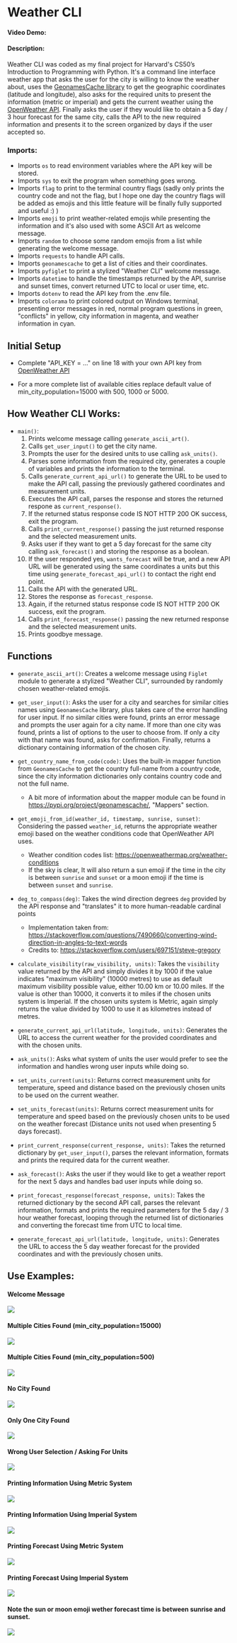 # Weather CLI

#### Video Demo: <URL HERE>

#### Description:

Weather CLI was coded as my final project for Harvard's CS50’s Introduction to Programming with Python. It's a command line interface weather app that asks the user for the city is willing to know the weather about, uses the [GeonamesCache library](https://pypi.org/project/geonamescache/) to get the geographic coordinates (latitude and longitude), also asks for the required units to present the information (metric or imperial) and gets the current weather using the [OpenWeather API](https://openweathermap.org/api). Finally asks the user if they would like to obtain a 5 day / 3 hour forecast for the same city, calls the API to the new required information and presents it to the screen organized by days if the user accepted so.

### Imports:

- Imports `os` to read environment variables where the API key will be stored.
- Imports `sys` to exit the program when something goes wrong.
- Imports `flag` to print to the terminal country flags (sadly only prints the country code and not the flag, but I hope one day the country flags will be added as emojis and this little feature will be finally fully supported and useful :) )
- Imports `emoji` to print weather-related emojis while presenting the information and it's also used with some ASCII Art as welcome message.
- Imports `random` to choose some random emojis from a list while generating the welcome message.
- Imports `requests` to handle API calls.
- Imports `geonamescache` to get a list of cities and their coordinates.
- Imports `pyfiglet` to print a stylized "Weather CLI" welcome message.
- Imports `datetime` to handle the timestamps returned by the API, sunrise and sunset times, convert returned UTC to local or user time, etc.
- Imports `dotenv` to read the API key from the .env file.
- Imports `colorama` to print colored output on Windows terminal, presenting error messages in red, normal program questions in green, "conflicts" in yellow, city information in magenta, and weather information in cyan.

## Initial Setup 

- Complete "API_KEY = ..." on line 18 with your own API key from [OpenWeather API](https://openweathermap.org/)

- For a more complete list of available cities replace default value of min_city_population=15000 with 500, 1000 or 5000.

## How Weather CLI Works:

- `main()`:
    1. Prints welcome message calling `generate_ascii_art()`.
    2. Calls `get_user_input()` to get the city name.
    3. Prompts the user for the desired units to use calling `ask_units()`.
    4. Parses some information from the required city, generates a couple of variables and prints the information to the terminal.
    5. Calls `generate_current_api_url()` to generate the URL to be used to make the API call, passing the previously gathered coordinates and measurement units.
    6. Executes the API call, parses the response and stores the returned respone as `current_response()`.
    7. If the returned status response code IS NOT HTTP 200 OK success, exit the program.
    8. Calls `print_current_response()` passing the just returned response and the selected measurement units.
    9. Asks user if they want to get a 5 day forecast for the same city calling `ask_forecast()` and storing the response as a boolean.
    10. If the user responded yes, `wants_forecast` will be true, and a new API URL will be generated using the same coordinates a units but this time using `generate_forecast_api_url()` to contact the right end point.
    11. Calls the API with the generated URL.
    12. Stores the response as `forecast_response`.
    13. Again, if the returned status response code IS NOT HTTP 200 OK success, exit the program.
    14.  Calls `print_forecast_response()` passing the new returned response and the selected measurement units.
    15. Prints goodbye message.

## Functions

- `generate_ascii_art()`: Creates a welcome message using `Figlet` module to generate a stylized "Weather CLI", surrounded by randomly chosen weather-related emojis.

- `get_user_input()`: Asks the user for a city and searches for similar cities names using `GeonamesCache` library, plus takes care of the error handling for user input. If no similar cities were found, prints an error message and prompts the user again for a city name. If more than one city was found, prints a list of options to the user to choose from. If only a city with that name was found, asks for confirmation. Finally, returns a dictionary containing information of the chosen city.

- `get_country_name_from_code(code)`: Uses the built-in mapper function from `GeonamesCache` to get the country full-name from a country code, since the city information dictionaries only contains country code and not the full name.
    - A bit more of information about the mapper module can be found in https://pypi.org/project/geonamescache/, "Mappers" section.

- `get_emoji_from_id(weather_id, timestamp, sunrise, sunset)`: Considering the passed `weather_id`, returns the appropriate weather emoji based on the weather conditions code that OpenWeather API uses. 
    - Weather condition codes list: https://openweathermap.org/weather-conditions
    - If the sky is clear, It will also return a sun emoji if the time in the city is between `sunrise` and `sunset` or a moon emoji if the time is between `sunset` and `sunrise`.

- `deg_to_compass(deg)`: Takes the wind direction degrees `deg` provided by the
    API response and "translates" it to more human-readable cardinal points
    - Implementation taken from: https://stackoverflow.com/questions/7490660/converting-wind-direction-in-angles-to-text-words
    - Credits to: https://stackoverflow.com/users/697151/steve-gregory

- `calculate_visibility(raw_visibility, units)`: Takes the `visibility` value returned by the API and simply divides it by 1000 if the value indicates "maximum visibility" (10000 metres) to use as default maximum visibility possible value, either 10.00 km or 10.00 miles. If the value is other than 10000, it converts it to miles if the chosen units system is Imperial. If the chosen units system is Metric, again simply returns the value divided by 1000 to use it as kilometres instead of metres.

- `generate_current_api_url(latitude, longitude, units)`: Generates the URL to access the current weather for the provided coordinates and with the chosen units.

- `ask_units()`: Asks what system of units the user would prefer to see the information and handles wrong user inputs while doing so.

- `set_units_current(units)`: Returns correct measurement units for temperature, speed and distance based on the previously chosen units to be used on the current weather.

- `set_units_forecast(units)`: Returns correct measurement units for temperature and speed based on the previously chosen units to be used on the weather forecast (Distance units not used when presenting 5 days forecast).

- `print_current_response(current_response, units)`: Takes the returned dictionary by `get_user_input()`, parses the relevant information, formats and prints the required data for the current weather.

- `ask_forecast()`: Asks the user if they would like to get a weather report for the next 5 days and handles bad user inputs while doing so.

- `print_forecast_response(forecast_response, units)`: Takes the returned dictionary by the second API call, parses the relevant information, formats and prints the required parameters for the 5 day / 3 hour weather forecast, looping through the returned list of dictionaries and converting the forecast time from UTC to local time.

- `generate_forecast_api_url(latitude, longitude, units)`: Generates the URL to access the 5 day weather forecast for the provided coordinates and with the previously chosen units.

## Use Examples:

#### Welcome Message
![](https://lh3.googleusercontent.com/pgkVBhjaAGBwpPJR1nG2XjmpPMzwp1W-ya69dXXeMofebCc6CdnwqVqjMRxHJcpLwkpv4EeNowse0xQQP55PuPx8Yk15XvoQappSUZXypSscioIrE1tSqYPmX3hqpJKoiWRqe_TreUHAO2UIfR5H1CSoBgws5O0uvbkZt4QIODsbOKWET08mApT3jVRn93uvJLKVPYL8m-jvZWlb-Qi4K8DfDs0frgH7Q2rsbcD4WL6osL10HUoZ-XxbF-3hXJ7ioncAdGKXI6pL6EJBIaDTD7e-vjcYYutTppnvZswhCP0-QZyvvsAoc6Lv-mL4kVuXXBHtuIAnLWZ2iYr2BnCnF6YWGcSRiETuVEv-xK4apsoGVJdeT4hFfmfx3LxhWH5FYQTuIvG1t_ymVOtwyvAcZVhDcZZcTd2SSVru9LcsK80V4WoOiIWYLH_J1-KiphqvXk6nJxEtJAUoF5mGd4L4h3G5AVWWdrSNMk2_l7v1OCCTOWS4K5chF2bojTEtHZaAmPJ9PjSka4AsbYyDD5OG27uIMDPkgh_D959FhAiqEeq70X1sk2pEDCljAsDvvKgeS9Cb9nsQRvEBPQ_dWWJIam5VB_0CRdKySTnqMo7v9QJsXE49O58aqPyUYH9eSmKva0-Mf0xqHz_NOE18a9sSMRtAsW7OPI3cb5sMiMDMNuzvLDq_om_Annvvikv2PHcvIlhsrrPpV-WyfeNRejBt_vwUOjH-pO2-_hX2ZRQ9u-btnZ1y3Ita_ahABf9nZ0gqS5FcJtSuWBSOXec0lb-1ppXP9DUmvHilQ9VjCNEIQ_kPFKJqx18YDz-P5tEDRlE_pENkoP2taWIThfjUYNUUuYjsMux4nefriGVKp1r6sk1bessvKTMsq2KGWPftCLXiZ0LLxY4RvZJsFxzs1pE4g9SQzWy-W6ditwAyziVp1VEX=w626-h268)

#### Multiple Cities Found (min_city_population=15000)
![](https://lh3.googleusercontent.com/3X53icQ9a28HEby6gheb5J3nlnhYrrZbLVfJx0cnkwirrsvuocZedWNJ5qpqQoffGlLQkq4eRb1FGbbZG-utMasGGaBE-eLKOGkkiGJQpli2uLV0aQ54wDE57xGNhe-7hIO7AKkjHfU2SgZVjh7DiexWTTjEQB6jvJZmtz16Sss0UKLE6dBWtSCM8K0DiHKf7-aQ9xYwwDV4-TUsuQBjWtLC9WgCiz1Ovz5QmcGk5LbZY67Ochh8H2xyZhAK_UzpNvx6Guihk9SIXwePOxgMSh4v1teQ9SHIJAIPIFLS7WKiH0b7tdrxyYGI431XpxK0v0aKnzJHFqtfrqZuynYcSiZa1rGvYNXE0wZ6-QgNslU3h7jZc38c5X0pXZ_Hp_9zv5cPTNIw-ic9je3G686Iq64DInHj8pcEIHmd4tTOzeOjXzO6_44fL__nU2XHufpx45vCu8_PRoJtarhgDFe3TSp2umQnF__0QFhaTMqODg2LPwmGJlkHc4P-_kRuA1i5Wi0mdxow0Y5pO5Ow8LaTd2pwxd4FqQ78WeimmYy3-pAN-2PkynwiFF4UWSgllQqZIkVbBr7YE-i1c2Y_kJqiXuBL1lVD4ML9uXRPsiSR1vd--SGQqvBBp7oZrdNRm80CBux8Emia4iwQAQMfKdI0OU44BR4dTTkLtRdO5W8WtfwlURZl0K9ecvMJDHWKls4ItdVlUwvLLiC1ZhH7wVKFIJ-a9utfkE7EtkjKqQbzofjFTTJwluz7fWHpyGLkvmn7RYSqqSP6wpA8jxt8HxDvQwrdnbgPDGDk_21LLuXAFiH5A1P9RPh6j1Fz33AwyQEH1Hc8dxl0wx75jdtXxumeZZCS2lj7VHSJmdjh02mUURnKI_eF9GQK3CFY2ngxSGyPpfXxcdlIVDJteCkhRoObkqn3fOEfCqxaaQM5SFSqIceg=w628-h451)

#### Multiple Cities Found (min_city_population=500)
![](https://lh3.googleusercontent.com/EKlZIvYArGarp2gfkDTsqWi5DDTnRDiVh3S6RBhkjJy7o0N4tpvAdiksvz9L88WHqmMEkLReYtpVyAuyfVdFySAe02sYHGlH7H7yJuIKxO0ofS59keVzTtIdiniFG9_jbo6cyTaYHPXxi11BsASjAQfi0vQeSoYh6HU2uG7HZf2jS81G_XouzH7tGZwmXsweZf-J9yelkV1eYWFVJnT0Xo7SkdtIq7Bz46aH9f0i09wvSKY_b6Y6Ka8FnctQelTHox-SsiNE4HKEIc2zgQv-UQ9__LYUuGk5GH47gOav0UFajn7gBKtjL9Il5Uc4HDEH-lmiKLpwoos3YIPfw_zpWC7R27vHBLFWmmz2DvlVKypOxeSJp_0vnNH4pc1Mpf-QEOFotjobX7ZVkixxMaKXPTKMEXfFW_xgnb2VVWzF4ImBt2N_x7sMC2lNtnyCZzqtwpQYVXBXnsvYRbA4bRXE938KK4owhmREmcoNKLw67MwrcqVRuOjep-LYjxU7DF0whQA1qI0kvPdnh7csegHsckMRyDmhXCe5gXdsC6LLdVu-S6gXt9QOJlU-NiIVXQDZ0n0SevYk6CA_VOp6vlHWLG8Q01G_hSNpItMGtP1es3DIgJ8k2wxMX-GjBvVlO7DqQYBZd1IudsU495To6iUe1gewQX7OjWlwr5l411fLXcLZlqQ95cZxsVXkhpGpg6R2l6s_QUJsAMC2Z3Va1PVqe-Kq-BfQOfofrDMF9akETfLZzwgOhL2wmENHvpd1KICKMJBn8OWnTIy2KKZ534T44JA_13kmqR33fWtgTwmonVlGdjYXLtIN4Y_IRuZhcyV_6EW0CtW1Fv4ARH3hIsA80FftiroTXgosHDCDJtYtZy9xIFDpD-bI6hF51aSnIO8OUK0WJ9NllZoJ2-nbvSgQWedfIUE9qHtGn3LlcPDAga9R=w568-h813)

#### No City Found
![](https://lh3.googleusercontent.com/5WNt9U12s87PqMT2mvpTcCkn7ORXwiNhBJfjkVH6uYxESuC1FXQobtZAR-_UyKe7irLxCT1kDa7VU3wYLh1zhqcgCFwHyLlhrqV0NmVpHkgTam8pJNQ0pr2SPk5_R3KoATj0FtXnflAhamuGrbyDWH9Oq-TLNWGeIWG_TSwilrNvEGdYSDHxA2ndSrmz4V98YrTVwgZ3wfovZ4BuRh5ZrYGUtX1HPu0Ijyb_SJRwnSzwx5T1T-zg_SiOg0hkhpwvaPXu5rRj0uzxcB7gJYYpPiUJHxy9tNyjgLOsxkUue3UdzW3FHfsIrm9cuASKD3Hb-9TC1pAnz2ah5jxSz-AfDFwM8uwa8retvxr9kV0_gWLSZ0Zpfp7FTsG5sGWjapvzU64aFXV2epKKefnDMCsRtyZO3HasvejRAiAKZUkjz13n39DlBuOYf2T5c72KZp50vk_lwUuo2hehlYk_vSNYJdFI3W6cux1ptocGiRGUoFnHiRsMqxR6QAyUmAxwrYy1TslRlEsIoa99D5Z0UIpN_yanZcCkQ_EfIPWirbRQ4qtKA2iqdelWreAxfdZB-I9TJ0Znt5sH-c-zsOntYkOVQqOfaStfc-eyBmUZIOcs9OvfUyRmsHVXlWEHnW4lyqsL4gGMP-tOZ1VnwRZqztCzoVtC0E3g2Nvh0bWYC0ZNrXz5IvOEANBu2aF-X_ZZtrKVu8jKHL8ZzsAzTZ9R_tsQ69W9N0e43vCFX9930gyws6bJcVz0B9IowZ0N3ouFfjWu2inVccmC0-I3OV1lNjXdJEJR7ixk1U0qMr_AR6yaU7b4hg9O9d08kgjC5qtDBJwwnI8hkuXlwgH8L6ioewPt5vhaWFua0msLxkRBiQA6-VVwLBnOmF3_OSdctPgFrunojGJNLNDOcNNhjhmUBRxHVh41ycHchK6yxKSyiWiKNbET=w589-h390)

#### Only One City Found
![](https://lh3.googleusercontent.com/DpQPgFi4b7YsszjkG2jK7FlqL6EqMrZrD7h-qTL6A-PPato1AO6eWb-C5f_4Ljr-DJEqgctTuhRxG9Vu0tGCgTm3U43FKKkvkKKAeHZMTkbksWGh5ePHpvJE3X2G_QtbD8HznME0vaQpruBQ68vBkK2CxA6_99kkxaBTLIVThRen3rpizMLc0Y-kv2_eS4PF96mybl0u-Mw38NnPhQH9SUdRVLPkGUfGLsW8fqNCCirImyMQ_V0nLw5BhPYc4cWI0XNeDEqyLAt2zza8CnDRtcDp42xurObXkGvrM1DK2BMyVXlbVNaIqbbpTALJwlBvY5WjjPslDQ8YwKvTIC4Zd4c-s6X_6xNKne98lCDrRsTD-VdFIIWVpKRPh3Ki7S01fUxVlUCi9t63-zfNlIDwMTc2oOGvZTMuocN6yVYtmasLaFT33ZPpafNKd7DcHCrev11uPkooFfMF8kuWwDSMxaNLH9ZtHrzLallWUQuTUupbklFEmaw_YTzY5sp3D93Rv3jJv43qtWN0w-bDaMVpbkU5x12KXCVfIts_5_VNvKyeq1Eiox-dMFYB9JssJ4VVfhWuXJ2U9aucch7aGQVjspNVO8iYmLnhcN_QTpKdBjTHJSMKnazj9dbNMNv6etmf6X6fQzLxatGpNbPl-8zfc-aQwM0_0kj3LWs84e_G72hRCXfbxMH5IfOM3imRN0mjoeNOLOZOEn4vTRfxyJBEjAzbg6sFodNBTNjKye6XtvDoJesRa_rNvKEIAQbwOHu2-esn-X723wWC9cvz-cnX-DNOxzrfp3ZYgT2gYLYF1k_hvUWP-welsYEW-K5lm_9_6Vkip9LSN3O880ifpfCj1Pw_jLcRRUxULf_WtxdgMFtLYp5cpreACOJTCFiDH1KUIkqCcBAXbDR9LRHjk6g7YbMJCs05Su71aVG10YgnEMUD=w610-h273)

#### Wrong User Selection / Asking For Units
![](https://lh3.googleusercontent.com/PKG0YvW5oAnTWcILwpf0la_4M3s9DW1enpU2ieeQzhDTu4wC3qCsXhnfGxSQ6vJ3d4ZnjnP6RQPLQuok5WsJYHwq8G0A2KePuDnYjXa3uHvH8e7hLNuptX3z9hv69D_Nafk7PGYK5sUcFKuLNR79nLNOooA4Nj-9nqav1i16nU8Gwk0lLliX4okjdwqfjb-dlVS22R9CrWpT72IKFCuxLWlIve2X4A-k3-bIip4_T2HmRKL42Xhe5zPYcC2BoI-HD37bDJNZL3oVeKorfqqNZNTfqPy2BSeRafYxfxWHJMnU5n_NFibEEfBpHYAXnMo0DIkPMozZxRyhukF9Zm7Z6ib5O7nibtnJXT0Ld0WYdVYm71dMyYhCh3LBBfwynCUGFIHpX6fiFzwvG18Z_h2cY6f4d4wCbt-adiQpcO7ZvqRPiWFXH_ADA035BXi-elPJbOl8wKx6LYTIA0OpJBOKCGGnbh29Tv157B9Td8OI1_aV-pZ1vuTBLQZ9ZcqgGH0vE61wiDIFXe_BbgDgJHAQVnC58VSrvRd2L7pwE7W6WTqLo_TBRd-gbQOR4AnerKyk_ereppnV0BpL_7HABK3p1bXKT5XKCHwk93JV0HKptllLiDMoXC-cpSc3S6ZOTpNvE_4tqDyG8zoO9_nvSb3JQAKeLaxM7UDn_BWDHEY6S7HhXakYH3Hlq8JgmAlnBHbmlnZ3j4wp8B4QZj_Ott19h-8rcfF5VLdQL9MNAO2ixAhhgoYiw0nqWv4207MgHmucP7Cgh0md6PWAwBsKU9_l3fGG8zjJvsmMPkxOAv88pCt4ETt6BC-15T27aFYSOGKmFLhKgwey8e748yjSd-GORRoEuf9PExvHGLMXmf1FT4f_NLkVYKvi2eMpyLsvJAaYt1QCSoIKRS-_folYic-JLS7gVoOM8u4_jEP-tAWHx1Xj=w657-h654)

#### Printing Information Using Metric System
![](https://lh3.googleusercontent.com/QJ6wKtgXWouVB-KNOm6u4O8hnkQfZZqNiaYJBSxOuja84znt_8IjgYPYi7LzY2-9u08Jlg6hCOxLRKHtZSKiACl_yox7lchQOKgfz2JVSp102wfPRWvMxbApS05BZTJVkC9-Bugh-czsI6aBCULKO9C_AwnXIsSnEXWSWN4K9ijVj9aRrzhLG_w_g1p5FGdUGe1-NjmQlLmrB2VhYSlSUm_qD4I9Vzy-t-p_TP_DMsPHP4KFjW0xYy7oJIvtrYo0lsIt-lNpGdnVFARIt-PLyK4KkoUK32ebsiD8gPlt8h8spOZQEjZAFs7HJu6s6XJ3O5ibwwgPMRquqopcSrsMzdL9Fv9AXugBbCIAChoWXQhifMtbEFn8FEOHya6GHRhJmf3NvQcKkUBCWEl1yVyHu6Ii1R0bR6TJxJYHhWvBXRWRMuexNKe4-7_OwNUIzogrUsc30m1YkmLYU2Od6Do5S6Cbxj87cpKODqBAu9wYwAUHRkm8BAaSNAiPPFlJJzhkF8qNsiOV40w6Jra_Y3TIEXj_7rd6S316laxjwiP-DANTo9EhKwevZbTSIoRe2JE-sNX_Lg1ec5QVbrR-xETfyFqx68-tE4D12EaHh7h2dNEpfZgq1hMFwWuTyhJEJ2bBNIKHhr4fmsp-N0zoucfL4QG7AUD_EMN4pttkT7LOIvqfbQGz16p0YlD3xhiDjdOwLCwSjzitfnCB12mSxeqyWlITKvzzVN_cSV5PxEm68zPWzvO5mHt7aOkIAhfN8XHUHmwjhv3OEe9XSPQElIRyhQi3Jo2FkeqhoLC1s_NTMf9dze-vm9a5Mnde8N05sZ5ax00033xQPCR-kTYfRqDlvN0Z9BPSNXNT2XBaiDlWh7ZfjDBava3nTfFpcYjATfn6esSYvGwj-8bqXMRC7ryBEw3onmggxX6gUBSPXXVzSvyg=w718-h943)

#### Printing Information Using Imperial System
![](https://lh3.googleusercontent.com/k289XSJ0DMBkfM89y2IHxMnhdf49lh6yQUtWmrUkHl_sJHvUNXGncNYTwSoMwKdp0SW78wYXuP-OyM3PzBznv9CJGov0t054FaPLYwPB8fpsqKmtx7qzbTwH4B_AdXDfP7s7ikUb-6JazP5UN5Of1N-Enl9fuLqgOjmEk3HwEWtXrJzwxKyJzFgLS9jo4j3F_NKCfOEf2rK0y7sBjRg3goVY1yY9KG1mRFaduzvWX9wNuSpVyyFPLxd1CiPK4jqrWgLqNSI3lyIkl8LL7Gf1D1cbOYbHqGxZ8nQaUXSEJfE5Tp8xcdcdAGQo6KsotipAgd5kI_lXcahRzi53mjXFbNTRI4WNspYER5_i8u9McMdVXnyd33Bafu9dV3Ui948WQAGcE94iXIlHl4QMQJphyqmjdmPmeskkuJdezySYvUtucQzHHf6elM8ygHpYGzpiQ5YNSB0yyz226gSKGY_gZOUw33TpPgghUhx-PfjoDt9VaIEF3LGNP-sN2Q1dN4N4UumxsemojSLSn2wa1oMcs09yLmBU_KUka_yFQ4USr1hL4LgSnjQmC1NrStN-US3xiiY-AxsVPe16tg_qnxa1UX9oXkfg8Q0hqUFSYOelYq4DckJvoHEMU5XoW5QTocWw5JXbkoFuJM9hP1jeaC-mIFEQNUcF1jdy2bhSZX-yiBx9NEFrxVCYIjP6hTLbSspbDczrG77lDho4YVICc_9HCHrmMM_f2oiDogB8AKAF8n8JuEVsln5-EYLcTKTaEKChx7kx59fUyGvwIYzdJZiafKLqfKFcR-C2GDW9U68gKEfA6et1gpjuXld6I8Ld22Qw3BSb1xYlF3GWn0gm560LN7CRQomYbwKe0uyBTeL-OHFHRnkM-rZha1TiwfaTxtx-AK6XAtZqdPpmgIulvbMUnbyWxfBY7TqAjMthBLUkJuHO=w673-h934)

#### Printing Forecast Using Metric System
![](https://lh3.googleusercontent.com/TLmLj6Yrt2AGHC006jNaCG8v7cmJNmrK3lax9VdNZ79TUxhIVAFo3WEdXrZQ7bFnDt2fDVNa4kkJu1mpjDkW_TljGbZMZecB2wiyRdE-oZaYu5LBeYod3xh5wiQgna3Y4NtT628TWpcYiaMzOf7YXNCMHC82058xMH7G72GPiIkglUZ8vs4J6yOcWepYi8NkqiNFLdGzZBGW4jmuJRyHnDh8XAcnwK5b4qcN-VaXq1VLGFIPLe9KeDQ0TFPU8IjXURYTIO5ZFBfWW6735xGSPzQbYsR0hzeXTCG4oSJnHWh53hCum4gxALxNU6qVriSROW72d1K9_Egfq1h5dt_-kcUzBIA4EojdnsjImaS1tAtcfOeq8xzkwd_I-PmJUFHtXRhChhU3SUspJoaiVS3ETPrJY-59yaJVDUF62C8HU2lG7jd6cixcga6Og86-ZKQiWySoC9Vf_oywWecCwVSsguoaYvNtt8GVBm3XFCKsRmP2Yb466081mmOePWATnDUXjFcVzyWzDi5kOr6LUC9k5d28png49nzgqIYLrNSwZbG8R6CVgplD1kbWjrmvL7v3YLDTJ9GVDw1EQggW-vwS4wwe_wvU5d187swVxhT0hzOCTUVbceRUycBWbmcg-V9DZwhNfZFvJJj1hmJ_Sq56aCYtbgYnQEjamSVYJ5qMT47610L8Bx7dx9TYQUDAEHfa9tSDks-IF17ZA9pZo2Ub7CHuyZVJzSexnr0GWaS9c8SVYkTXkiwmOhBzy1547jCj3fIRcv5ER9n5neMCrOLXgvjhEdZI_exUZU86peOOTy6IQUYTAHOZ31LlUK5SKQUSX5xeJJzVsJ8a5u0MEUKuTQL-6RENSmAPcQxhi1GDqgXG3jT8Q9Fw8CvUHmlOOE7ZEeeYqx7lNKhJkz3RsTk3621nuWLjhg2t95ou7OyvFSLw=w502-h909)

#### Printing Forecast Using Imperial System
![](https://lh3.googleusercontent.com/LZupkoFvvM7TV3VaqHwCc35asOM4EUgfJY20LA-Dr2sNcAwWz6H1NVWeCEHg4tfwyqyOkhwK27tLkUnoD-uGwd6xjxPF21laXZUulT9h-iQIPwLuL41f5tU8LqQdzO8NKJMP-ZpTd6ficaUfKEfsfd5V50b95HlBNqSo8vzogLLR807PvW_HVXx_GlBSDh7QKsljxKrvXFU2ZV_SiorHyczxfJCL3Va_x8kUr1wOcyPFr5o7dmM0hG20d2rISvS9uNoJliUSKkyBi1Nqc_v21FVB6dpKP9RLAoYtwbtbzTwbQkwcehWZLyOf4KjhBRqmdeHqHjeAl6byNzSDKS-1DgCGr6TrFQx7kA-rsS9AVrejCkylaj1CgafkoLTAogXF6kEKRpbeqSXCp2lCMVVmunRpH4TfNXYCWW63ZhOpLigmsSZZKjQ7suBIkkkxp4Z-ASfMffh4jcZRvITmdyuiKaUeoCfMXzHJSsTZ2h7_YKvNTyCJX6DHx-VzZKEOjC7rc79P1FrepH2802REVmdhZm6G0H0OJVDNC5iJ_G5bGAkSgqt1A2MtT42_6EfarYdpNd6Yka5NRXJ-ow1BKyqzl3MRW3L0dcuf0xpbQ3eOgZ3MsHd9KNkYl4c_urVGAOgdwwBbJwXfjgia0sXrQX4NFTwhSq0na3ppoQ_Kgu2puMjRcNZtcvC0S_ZRtz1ZCYIAjU8b9JGk3q5hIcAX5m4pxmVkyZRdngk2MdHBhNzgQ9iPJ7ymcbeLjggmuHg0JK6CfKPrGcKT89hWD5YB6adNmax7T6u5v_mQ8te2D0VLrUZ9sinRk9zX6cdWl44p7AFXsTtRJY7WUhR6crdRz_gkbqVHDk8KLPgf0z7R_aO_BrEIBKBRCAGKXIWUKpZI0dQNDPAzZds72Lof1hsf7l8QBg__c6Rfc0sKHZVB5bX8YveM=w510-h915)

#### Note the sun or moon emoji wether forecast time is between sunrise and sunset.
![](https://lh3.googleusercontent.com/BTXWTHD9uGXiQ1cD2SFI9-qFtrwbtaOyfGDKWmr2JSrvPUB4JjdFwMnaQGDBIXHfB_cHoFzKOGr6lN4RMNgyE1cRovXAKtLi0BxAe8KB8lfO-nBq7tsZJ0s-Lby2QJDhZ9ZB_cmhQQJHODO_00CL08D390vEjczAqJ1y1U1fA0pGZ9zQabFlZMAkZZ30atxWlDTv2kk3R2IWLOFf_h_ywhUsC-ACfHxQtrGOpdL7Q0Xo3XOubNwvCkS0y59tx1ZM4DGJr01cbgrSYLb36xmFg8_djDLNA0tVWOZyQdRuaKWZLn3FW7r1ae7R55RF4Wc3FYR_4N2R5-JP_t9U8OolMRBlI8yrKZvqbrEF3K_7LfHaf8EmcDwdjlpx780n-nf2tEp3PaDF5h3v9c7V-l9JLZOW5LzyzZl_hpcF4dpF9vQYfEb6jagMU1zGJWaIsL0_yoKt2Q7-OzMxlTc9_SyxUo3FDSUK3zJTXDA2JmrBiLpjtRVwZTAaOtqWpssvwa5OA0s99WBE5w9-oRZRna4thGzICo66fnaA4dksbhMJE0uFLJXDquW_7fJLcfT1LaGB5EPss3BkzP89t_DrFjgiIjzXx5jGNc5PR8NQJmlCliNDxXT4E2sBELTEESsO43ZLMyZVXE9t4ys7mmwSZPRTVtsA0-oEAESqAYdwy2Gh0lChSV01LFncC20uLiTwtVmhzgCWUuGZb5XHOYR4RSmj_Oitc5hyqRvHhQ8DGyJrO_PSQoKo8sjcrrBwQ1TCN6HnV_nESKxj95pCSisd5WALXHhaZ5kVRKk03RRZk99-yUcBiXKiEuGBX4fnj5u4Smd-Qun851tk6c8zpzSN2HaGZF7bHBBRPKcRO2geiEocTUqboVZeRDnMU-wJICvDM-wKpQ7Ky7ONP11mgh5RnG-SuKa_akujD7_hZYkSWlXu2u-j=w706-h271)